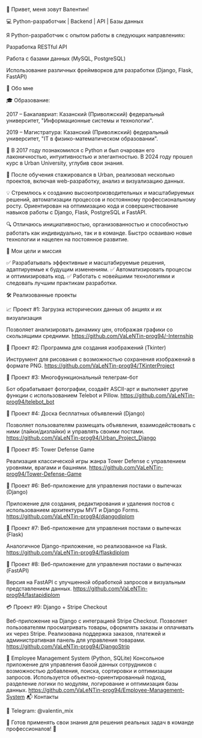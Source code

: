 👋 Привет, меня зовут Валентин!

💻 Python-разработчик | Backend | API | Базы данных

Я Python-разработчик с опытом работы в следующих направлениях:

Разработка RESTful API

Работа с базами данных (MySQL, PostgreSQL)

Использование различных фреймворков для разработки (Django, Flask, FastAPI)

📌 Обо мне

🎓 Образование:

2017 – Бакалавриат: Казанский (Приволжский) федеральный университет, "Информационные системы и технологии".

2019 – Магистратура: Казанский (Приволжский) федеральный университет, "IT в физико-математическом образовании".

🐍 В 2017 году познакомился с Python и был очарован его лаконичностью, интуитивностью и элегантностью. В 2024 году прошел курс в Urban University, углубив свои знания.

🚀 После обучения стажировался в Urban, реализовал несколько проектов, включая web-разработку, анализ и визуализацию данных.

💡 Стремлюсь к созданию высокопроизводительных и масштабируемых решений, автоматизации процессов и постоянному профессиональному росту. Ориентирован на оптимизацию кода и совершенствование навыков работы с Django, Flask, PostgreSQL и FastAPI.

🔍 Отличаюсь инициативностью, организованностью и способностью работать как индивидуально, так и в команде. Быстро осваиваю новые технологии и нацелен на постоянное развитие.

🎯 Мои цели и миссия

✅ Разрабатывать эффективные и масштабируемые решения, адаптируемые к будущим изменениям.
✅ Автоматизировать процессы и оптимизировать код.
✅ Работать с новейшими технологиями и следовать лучшим практикам разработки.

🛠 Реализованные проекты

📈 Проект #1: Загрузка исторических данных об акциях и их визуализация

Позволяет анализировать динамику цен, отображая графики со скользящими средними.
https://github.com/VaLeNTin-prog94/-Internship

🎨 Проект #2: Программа для создания изображений (Tkinter)

Инструмент для рисования с возможностью сохранения изображений в формате PNG.
https://github.com/VaLeNTin-prog94/TKinterProject


🤖 Проект #3: Многофункциональный телеграм-бот

Бот обрабатывает фотографии, создаёт ASCII-арт и выполняет другие функции с использованием Telebot и Pillow.
https://github.com/VaLeNTin-prog94/telebot_bot

🏪 Проект #4: Доска бесплатных объявлений (Django)

Позволяет пользователям размещать объявления, взаимодействовать с ними (лайки/дизлайки) и управлять своими постами.
https://github.com/VaLeNTin-prog94/Urban_Project_Django

🏰 Проект #5: Tower Defense Game

Реализация классической игры жанра Tower Defense с управлением уровнями, врагами и башнями.
https://github.com/VaLeNTin-prog94/Tower-Defense-Game

🍰 Проект #6: Веб-приложение для управления постами о выпечках (Django)

Приложение для создания, редактирования и удаления постов с использованием архитектуры MVT и Django Forms.
https://github.com/VaLeNTin-prog94/djangodiplom

🍪 Проект #7: Веб-приложение для управления постами о выпечках (Flask)

Аналогичное Django-приложение, но реализованное на Flask.
https://github.com/VaLeNTin-prog94/flaskdiplom

🍞 Проект #8: Веб-приложение для управления постами о выпечках (FastAPI)

Версия на FastAPI с улучшенной обработкой запросов и визуальным представлением данных.
https://github.com/VaLeNTin-prog94/fastapidiplom

💳 Проект #9: Django + Stripe Checkout

Веб-приложение на Django с интеграцией Stripe Checkout. Позволяет пользователям просматривать товары, оформлять заказы и оплачивать их через Stripe. Реализована поддержка заказов, платежей и административная панель для управления товарами.
https://github.com/VaLeNTin-prog94/DjangoStrip

🚀 Employee Management System (Python, SQLite)
Консольное приложение для управления базой данных сотрудников с возможностью добавления, поиска, сортировки и оптимизации запросов. Используется объектно-ориентированный подход, разделение логики по модулям, логирование и оптимизация базы данных.
https://github.com/VaLeNTin-prog94/Employee-Management-System
📬 Контакты

📢 Telegram: @valentin_mix

📌 Готов применять свои знания для решения реальных задач в команде профессионалов! 🚀

